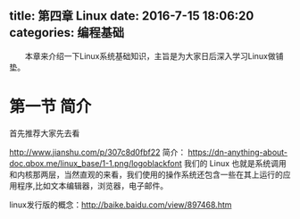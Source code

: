 title: 第四章 Linux
date: 2016-7-15 18:06:20
categories: 编程基础
---
　　本章来介绍一下Linux系统基础知识，主旨是为大家日后深入学习Linux做铺垫。
  
# 第一节 简介 #
  
  首先推荐大家先去看

http://www.jianshu.com/p/307c8d0fbf22
简介：
https://dn-anything-about-doc.qbox.me/linux_base/1-1.png/logoblackfont
我们的 Linux 也就是系统调用和内核那两层，当然直观的来看，我们使用的操作系统还包含一些在其上运行的应用程序,比如文本编辑器，浏览器，电子邮件。

linux发行版的概念：http://baike.baidu.com/view/897468.htm

<br><br>
　　







